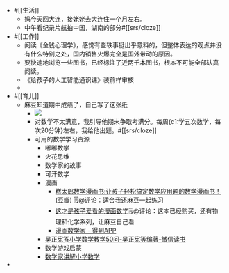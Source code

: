 - #[[生活]]
    - 妈今天回大连，接姥姥去大连住一个月左右。
    - 中午看纪录片航拍中国，湖南的部分#[[srs/cloze]]
- #[[工作]]
    - 阅读《金钱心理学》，感觉有些轶事挺出乎意料的，但整体表达的观点并没有什么特别之处，国内销售火爆完全是国外带动的原因。
    - 要快速地浏览一些图书，已经标注了近两千本图书，根本不可能全部认真阅读。
    - 《给孩子的人工智能通识课》装前样审核
    - 
- #[[育儿]]
    - 麻豆知道期中成绩了，自己写了这张纸
        - ![](https://firebasestorage.googleapis.com/v0/b/firescript-577a2.appspot.com/o/imgs%2Fapp%2Fxinyiheng%2FC9vCUvgwFH.png?alt=media&token=396b70ef-ac52-44c5-b204-20e870f3b554)
        - 对数学不太满意，我引导他期末争取考满分。每周{c1:学五次数学，每次20分钟}左右，我给他出题。#[[srs/cloze]]
        - 可用的数学学习资源
            - 嘟嘟数学
            - 火花思维
            - 数学家的故事
            - 可汗数学
            - 漫画
                - [糕太郎数学漫画书:让孩子轻松搞定数学应用题的数学漫画书！ (豆瓣)](https://book.douban.com/subject/36432976/) 🗒@评论：适合我还麻豆一起练习
                - [这才是孩子爱看的漫画数学](https://www.zhihu.com/tardis/zm/art/549085232?source_id=1003)🗒@评论：这本已经购买，还有物理和化学系列，让麻豆自己看
                - [漫画数学家 - 得到APP](https://www.dedao.cn/ebook/reader?id=BpM1nLOerPa1XOp27zqQ8KGR56loVWrDqb2wdLygv94jYmnENDxAMZJBkbNzEblg)
            - [吴正宪答小学数学教学50问-吴正宪等编著-微信读书](https://weread.qq.com/web/bookDetail/1b3329007219803d1b32e53)
            - 数学游戏启蒙
            - [数学家讲解小学数学](hook://file/f9slrwkkW?p=d2FuZ3hpYW9odWkvRGVza3RvcA==&n=%E6%95%B0%E5%AD%A6%E5%AE%B6%E8%AE%B2%E8%A7%A3%E5%B0%8F%E5%AD%A6%E6%95%B0%E5%AD%A6%20%28%5B%E7%BE%8E%5D%E4%BC%8D%E9%B8%BF%E7%86%99%20%28Hung%2DHsi%20Wu%29%29%20%28Z%2DLibrary%29%2Epdf)
- 
